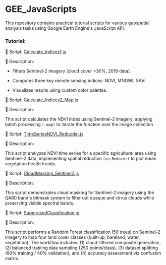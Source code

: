 # GEE_JavaScripts
This repository contains practical tutorial scripts for various geospatial analysis tasks using Google Earth Engine's JavaScript API. 

### Tutorial: 
📌 Script: [Calculate_Indices1.js](https://github.com/hbagh/GEE_JavaScripts/blob/main/GEE_JavaScript/Calculate_Indices1.js)

🔹 Description:

* Filters Sentinel-2 imagery (cloud cover <30%, 2019 data).

* Computes three key remote sensing indices: NDVI, MNDWI, SAVI 

* Visualizes results using custom color palettes.


📌 Script: [Calculate_Indices2_Map.js](https://github.com/hbagh/GEE_JavaScripts/blob/main/GEE_JavaScript/Calculate_Indices2_Map.js)

🔹 Description:

This script calculates the NDVI index using Sentinel-2 imagery, applying batch processing `(.map)` to iterate the function over the image collection 


📌 Script: [TimeSeriesNDVI_Reducder.js](https://github.com/hbagh/GEE_JavaScripts/blob/main/GEE_JavaScript/TimeSeriesNDVI_Reducder.js)

🔹 Description:

This script analyzes NDVI time series for a specific agricultural area using Sentinel-2 data, implementing spatial reduction  `(ee.Reducer)` to plot mean vegetation health trends.


📌 Script: [CloudMasking_Sentinel2.js](https://github.com/hbagh/GEE_JavaScripts/blob/main/GEE_JavaScript/CloudMasking_Sentinel2.js)

🔹 Description:

This script demonstrates cloud masking for Sentinel-2 imagery using the QA60 band's bitmask system to filter out opaque and cirrus clouds while preserving visible spectral bands.


📌 Script: [SupervisedClassification.js](https://github.com/hbagh/GEE_JavaScripts/blob/main/GEE_JavaScript/SupervisedClassification.js)

🔹 Description:

This script performs a Random Forest classification (50 trees) on Sentinel-2 imagery to map four land cover classes (built-up, bareland, water, vegetation). The workflow includes: (1) cloud-filtered composite generation, (2) balanced training data sampling (250 points/class), (3) dataset splitting (60% training / 40% validation), and (4) accuracy assessment via confusion matrix. 
